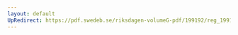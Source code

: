 ```yaml
---
layout: default
UpRedirect: https://pdf.swedeb.se/riksdagen-volumeG-pdf/199192/reg_199192/reg_199192_0386.pdf
---
```

